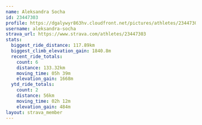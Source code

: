 ```yaml
---
name: Aleksandra Socha
id: 23447303
profile: https://dgalywyr863hv.cloudfront.net/pictures/athletes/23447303/14745546/4/large.jpg
username: aleksandra-socha
strava_url: https://www.strava.com/athletes/23447303
stats:
  biggest_ride_distance: 117.89km
  biggest_climb_elevation_gain: 1840.8m
  recent_ride_totals:
    count: 6
    distance: 133.32km
    moving_time: 05h 39m
    elevation_gain: 1668m
  ytd_ride_totals:
    count: 2
    distance: 56km
    moving_time: 02h 12m
    elevation_gain: 484m
layout: strava_member
--- 
```

